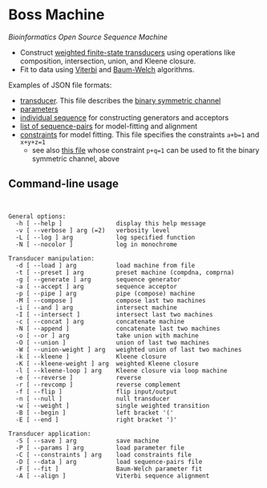 # Boss Machine
*Bioinformatics Open Source Sequence Machine*

- Construct [weighted finite-state transducers](https://en.wikipedia.org/wiki/Finite-state_transducer) using operations like composition, intersection, union, and Kleene closure.
- Fit to data using [Viterbi](https://en.wikipedia.org/wiki/Viterbi_algorithm) and [Baum-Welch](https://en.wikipedia.org/wiki/Baum%E2%80%93Welch_algorithm) algorithms.

Examples of JSON file formats:

- [transducer](https://github.com/ihh/bossmachine/blob/master/t/machine/bitnoise.json). This file describes the [binary symmetric channel](https://en.wikipedia.org/wiki/Binary_symmetric_channel)
- [parameters](https://github.com/ihh/bossmachine/blob/master/t/io/params.json)
- [individual sequence](https://github.com/ihh/bossmachine/blob/master/t/io/seqAGC.json) for constructing generators and acceptors
- [list of sequence-pairs](https://github.com/ihh/bossmachine/blob/master/t/io/seqpairlist.json) for model-fitting and alignment
- [constraints](https://github.com/ihh/bossmachine/blob/master/t/io/constraints.json) for model fitting. This file specifies the constraints `a+b=1` and `x+y+z=1`
	- see also [this file](https://github.com/ihh/bossmachine/blob/master/t/io/pqcons.json) whose constraint `p+q=1` can be used to fit the binary symmetric channel, above

## Command-line usage

<pre><code>

General options:
  -h [ --help ]               display this help message
  -v [ --verbose ] arg (=2)   verbosity level
  -L [ --log ] arg            log specified function
  -N [ --nocolor ]            log in monochrome

Transducer manipulation:
  -d [ --load ] arg           load machine from file
  -t [ --preset ] arg         preset machine (compdna, comprna)
  -g [ --generate ] arg       sequence generator
  -a [ --accept ] arg         sequence acceptor
  -p [ --pipe ] arg           pipe (compose) machine
  -M [ --compose ]            compose last two machines
  -i [ --and ] arg            intersect machine
  -I [ --intersect ]          intersect last two machines
  -c [ --concat ] arg         concatenate machine
  -N [ --append ]             concatenate last two machines
  -o [ --or ] arg             take union with machine
  -O [ --union ]              union of last two machines
  -W [ --union-weight ] arg   weighted union of last two machines
  -k [ --kleene ]             Kleene closure
  -K [ --kleene-weight ] arg  weighted Kleene closure
  -l [ --kleene-loop ] arg    Kleene closure via loop machine
  -e [ --reverse ]            reverse
  -r [ --revcomp ]            reverse complement
  -f [ --flip ]               flip input/output
  -n [ --null ]               null transducer
  -w [ --weight ]             single weighted transition
  -B [ --begin ]              left bracket '('
  -E [ --end ]                right bracket ')'

Transducer application:
  -S [ --save ] arg           save machine
  -P [ --params ] arg         load parameter file
  -C [ --constraints ] arg    load constraints file
  -D [ --data ] arg           load sequence-pairs file
  -F [ --fit ]                Baum-Welch parameter fit
  -A [ --align ]              Viterbi sequence alignment

</code></pre>
